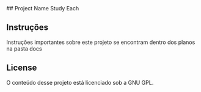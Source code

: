 <snippet>
<content>
## Project Name
Study Each

## Instruções
Instruções importantes sobre este projeto se encontram dentro dos planos na pasta docs

## License
O conteúdo desse projeto está licenciado sob a GNU GPL.
</content>
</snippet>
